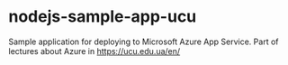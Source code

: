 # nodejs-sample-app-ucu
Sample application for deploying to Microsoft Azure App Service. Part of lectures about Azure in https://ucu.edu.ua/en/
